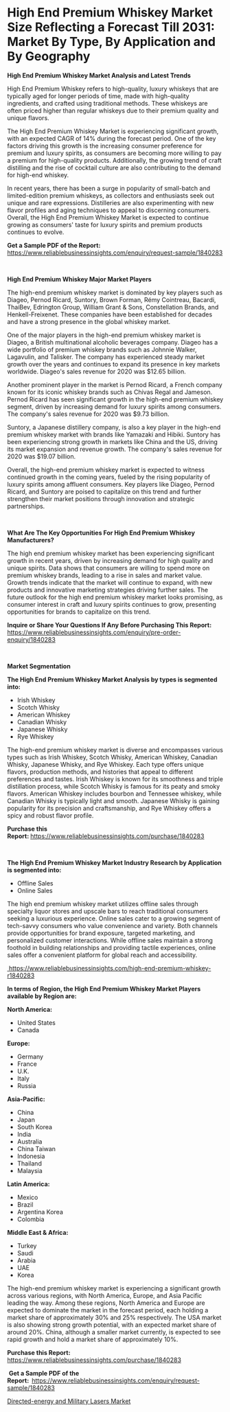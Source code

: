 <p><h1>High End Premium Whiskey Market Size Reflecting a Forecast Till 2031: Market By Type, By Application and By Geography</h1></p><p><strong>High End Premium Whiskey Market Analysis and Latest Trends</strong></p>
<p><p>High End Premium Whiskey refers to high-quality, luxury whiskeys that are typically aged for longer periods of time, made with high-quality ingredients, and crafted using traditional methods. These whiskeys are often priced higher than regular whiskeys due to their premium quality and unique flavors.</p><p>The High End Premium Whiskey Market is experiencing significant growth, with an expected CAGR of 14% during the forecast period. One of the key factors driving this growth is the increasing consumer preference for premium and luxury spirits, as consumers are becoming more willing to pay a premium for high-quality products. Additionally, the growing trend of craft distilling and the rise of cocktail culture are also contributing to the demand for high-end whiskey.</p><p>In recent years, there has been a surge in popularity of small-batch and limited-edition premium whiskeys, as collectors and enthusiasts seek out unique and rare expressions. Distilleries are also experimenting with new flavor profiles and aging techniques to appeal to discerning consumers. Overall, the High End Premium Whiskey Market is expected to continue growing as consumers' taste for luxury spirits and premium products continues to evolve.</p></p>
<p><strong>Get a Sample PDF of the Report:&nbsp;</strong> <a href="https://www.reliablebusinessinsights.com/enquiry/request-sample/1840283">https://www.reliablebusinessinsights.com/enquiry/request-sample/1840283</a></p>
<p>&nbsp;</p>
<p><strong>High End Premium Whiskey Major Market Players</strong></p>
<p><p>The high-end premium whiskey market is dominated by key players such as Diageo, Pernod Ricard, Suntory, Brown Forman, Rémy Cointreau, Bacardi, ThaiBev, Edrington Group, William Grant & Sons, Constellation Brands, and Henkell-Freixenet. These companies have been established for decades and have a strong presence in the global whiskey market.</p><p>One of the major players in the high-end premium whiskey market is Diageo, a British multinational alcoholic beverages company. Diageo has a wide portfolio of premium whiskey brands such as Johnnie Walker, Lagavulin, and Talisker. The company has experienced steady market growth over the years and continues to expand its presence in key markets worldwide. Diageo's sales revenue for 2020 was $12.65 billion.</p><p>Another prominent player in the market is Pernod Ricard, a French company known for its iconic whiskey brands such as Chivas Regal and Jameson. Pernod Ricard has seen significant growth in the high-end premium whiskey segment, driven by increasing demand for luxury spirits among consumers. The company's sales revenue for 2020 was $9.73 billion.</p><p>Suntory, a Japanese distillery company, is also a key player in the high-end premium whiskey market with brands like Yamazaki and Hibiki. Suntory has been experiencing strong growth in markets like China and the US, driving its market expansion and revenue growth. The company's sales revenue for 2020 was $19.07 billion.</p><p>Overall, the high-end premium whiskey market is expected to witness continued growth in the coming years, fueled by the rising popularity of luxury spirits among affluent consumers. Key players like Diageo, Pernod Ricard, and Suntory are poised to capitalize on this trend and further strengthen their market positions through innovation and strategic partnerships.</p></p>
<p>&nbsp;</p>
<p><strong>What Are The Key Opportunities For High End Premium Whiskey Manufacturers?</strong></p>
<p><p>The high end premium whiskey market has been experiencing significant growth in recent years, driven by increasing demand for high quality and unique spirits. Data shows that consumers are willing to spend more on premium whiskey brands, leading to a rise in sales and market value. Growth trends indicate that the market will continue to expand, with new products and innovative marketing strategies driving further sales. The future outlook for the high end premium whiskey market looks promising, as consumer interest in craft and luxury spirits continues to grow, presenting opportunities for brands to capitalize on this trend.</p></p>
<p><strong>Inquire or Share Your Questions If Any Before Purchasing This Report:</strong> <a href="https://www.reliablebusinessinsights.com/enquiry/pre-order-enquiry/1840283">https://www.reliablebusinessinsights.com/enquiry/pre-order-enquiry/1840283</a></p>
<p>&nbsp;</p>
<p><strong>Market Segmentation</strong></p>
<p><strong>The High End Premium Whiskey Market Analysis by types is segmented into:</strong></p>
<p><ul><li>Irish Whiskey</li><li>Scotch Whisky</li><li>American Whiskey</li><li>Canadian Whisky</li><li>Japanese Whisky</li><li>Rye Whiskey</li></ul></p>
<p><p>The high-end premium whiskey market is diverse and encompasses various types such as Irish Whiskey, Scotch Whisky, American Whiskey, Canadian Whisky, Japanese Whisky, and Rye Whiskey. Each type offers unique flavors, production methods, and histories that appeal to different preferences and tastes. Irish Whiskey is known for its smoothness and triple distillation process, while Scotch Whisky is famous for its peaty and smoky flavors. American Whiskey includes bourbon and Tennessee whiskey, while Canadian Whisky is typically light and smooth. Japanese Whisky is gaining popularity for its precision and craftsmanship, and Rye Whiskey offers a spicy and robust flavor profile.</p></p>
<p><strong>Purchase this Report:&nbsp;</strong><a href="https://www.reliablebusinessinsights.com/purchase/1840283">https://www.reliablebusinessinsights.com/purchase/1840283</a></p>
<p>&nbsp;</p>
<p><strong>The High End Premium Whiskey Market Industry Research by Application is segmented into:</strong></p>
<p><ul><li>Offline Sales</li><li>Online Sales</li></ul></p>
<p><p>The high end premium whiskey market utilizes offline sales through specialty liquor stores and upscale bars to reach traditional consumers seeking a luxurious experience. Online sales cater to a growing segment of tech-savvy consumers who value convenience and variety. Both channels provide opportunities for brand exposure, targeted marketing, and personalized customer interactions. While offline sales maintain a strong foothold in building relationships and providing tactile experiences, online sales offer a convenient platform for global reach and accessibility.</p></p>
<p><a href="https://www.reliablebusinessinsights.com/high-end-premium-whiskey-r1840283">&nbsp;https://www.reliablebusinessinsights.com/high-end-premium-whiskey-r1840283</a></p>
<p><strong>In terms of Region, the High End Premium Whiskey Market Players available by Region are:</strong></p>
<p>
    <p> <strong> North America: </strong>
        <ul>
            <li>United States</li>
            <li>Canada</li>
        </ul>
        </p> 
    <p> <strong> Europe: </strong>
        <ul>
            <li>Germany</li>
            <li>France</li>
            <li>U.K.</li>
            <li>Italy</li>
            <li>Russia</li>
        </ul>
        </p> 
    <p> <strong> Asia-Pacific: </strong>
        <ul>
            <li>China</li>
            <li>Japan</li>
            <li>South Korea</li>
            <li>India</li>
            <li>Australia</li>
            <li>China Taiwan</li>
            <li>Indonesia</li>
            <li>Thailand</li>
            <li>Malaysia</li>
        </ul>
        </p> 
    <p> <strong> Latin America: </strong>
        <ul>
            <li>Mexico</li>
            <li>Brazil</li>
            <li>Argentina Korea</li>
            <li>Colombia</li>
        </ul>
        </p> 
    <p> <strong> Middle East & Africa: </strong>
        <ul>
            <li>Turkey</li>
            <li>Saudi</li>
            <li>Arabia</li>
            <li>UAE</li>
            <li>Korea</li>
        </ul>
    </p>
    </p>
<p><p>The high-end premium whiskey market is experiencing a significant growth across various regions, with North America, Europe, and Asia Pacific leading the way. Among these regions, North America and Europe are expected to dominate the market in the forecast period, each holding a market share of approximately 30% and 25% respectively. The USA market is also showing strong growth potential, with an expected market share of around 20%. China, although a smaller market currently, is expected to see rapid growth and hold a market share of approximately 10%.</p></p>
<p><strong>Purchase this Report: </strong><a href="https://www.reliablebusinessinsights.com/purchase/1840283">https://www.reliablebusinessinsights.com/purchase/1840283</a></p>
<p>&nbsp;<strong>Get a Sample PDF of the Report:&nbsp;&nbsp;</strong><a href="https://www.reliablebusinessinsights.com/enquiry/request-sample/1840283">https://www.reliablebusinessinsights.com/enquiry/request-sample/1840283</a></p>
<p><strong></strong></p>
<p><p><a href="https://view.publitas.com/reportprime-1/global-directed-energy-and-military-lasers-market-trends-insights-into-growth-opportunities-and-challenges-forecasted-from-2024-to-2031/">Directed-energy and Military Lasers Market</a></p></p>